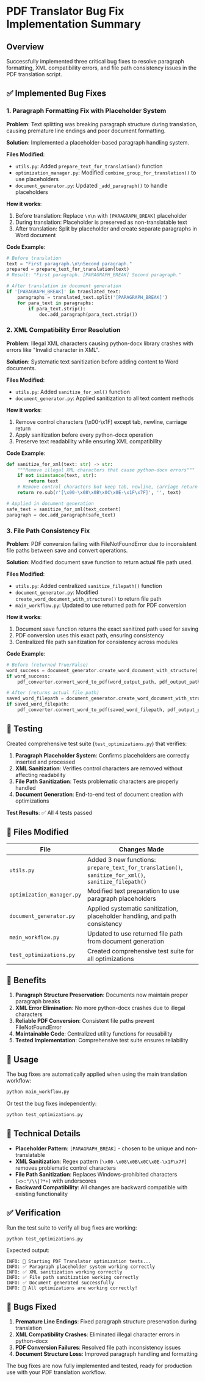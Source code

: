 # PDF Translator Bug Fix Implementation Summary

## Overview
Successfully implemented three critical bug fixes to resolve paragraph formatting, XML compatibility errors, and file path consistency issues in the PDF translation script.

## ✅ Implemented Bug Fixes

### 1. **Paragraph Formatting Fix with Placeholder System**

**Problem**: Text splitting was breaking paragraph structure during translation, causing premature line endings and poor document formatting.

**Solution**: Implemented a placeholder-based paragraph handling system.

**Files Modified**:
- `utils.py`: Added `prepare_text_for_translation()` function
- `optimization_manager.py`: Modified `combine_group_for_translation()` to use placeholders
- `document_generator.py`: Updated `_add_paragraph()` to handle placeholders

**How it works**:
1. Before translation: Replace `\n\n` with `[PARAGRAPH_BREAK]` placeholder
2. During translation: Placeholder is preserved as non-translatable text
3. After translation: Split by placeholder and create separate paragraphs in Word document

**Code Example**:
```python
# Before translation
text = "First paragraph.\n\nSecond paragraph."
prepared = prepare_text_for_translation(text)
# Result: "First paragraph. [PARAGRAPH_BREAK] Second paragraph."

# After translation in document generation
if '[PARAGRAPH_BREAK]' in translated_text:
    paragraphs = translated_text.split('[PARAGRAPH_BREAK]')
    for para_text in paragraphs:
        if para_text.strip():
            doc.add_paragraph(para_text.strip())
```

### 2. **XML Compatibility Error Resolution**

**Problem**: Illegal XML characters causing python-docx library crashes with errors like "Invalid character in XML".

**Solution**: Systematic text sanitization before adding content to Word documents.

**Files Modified**:
- `utils.py`: Added `sanitize_for_xml()` function
- `document_generator.py`: Applied sanitization to all text content methods

**How it works**:
1. Remove control characters (\x00-\x1F) except tab, newline, carriage return
2. Apply sanitization before every python-docx operation
3. Preserve text readability while ensuring XML compatibility

**Code Example**:
```python
def sanitize_for_xml(text: str) -> str:
    """Remove illegal XML characters that cause python-docx errors"""
    if not isinstance(text, str):
        return text
    # Remove control characters but keep tab, newline, carriage return
    return re.sub(r'[\x00-\x08\x0B\x0C\x0E-\x1F\x7F]', '', text)

# Applied in document generation
safe_text = sanitize_for_xml(text_content)
paragraph = doc.add_paragraph(safe_text)
```

### 3. **File Path Consistency Fix**

**Problem**: PDF conversion failing with FileNotFoundError due to inconsistent file paths between save and convert operations.

**Solution**: Modified document save function to return actual file path used.

**Files Modified**:
- `utils.py`: Added centralized `sanitize_filepath()` function
- `document_generator.py`: Modified `create_word_document_with_structure()` to return file path
- `main_workflow.py`: Updated to use returned path for PDF conversion

**How it works**:
1. Document save function returns the exact sanitized path used for saving
2. PDF conversion uses this exact path, ensuring consistency
3. Centralized file path sanitization for consistency across modules

**Code Example**:
```python
# Before (returned True/False)
word_success = document_generator.create_word_document_with_structure(...)
if word_success:
    pdf_converter.convert_word_to_pdf(word_output_path, pdf_output_path)

# After (returns actual file path)
saved_word_filepath = document_generator.create_word_document_with_structure(...)
if saved_word_filepath:
    pdf_converter.convert_word_to_pdf(saved_word_filepath, pdf_output_path)
```

## 🧪 Testing

Created comprehensive test suite (`test_optimizations.py`) that verifies:

1. **Paragraph Placeholder System**: Confirms placeholders are correctly inserted and processed
2. **XML Sanitization**: Verifies control characters are removed without affecting readability
3. **File Path Sanitization**: Tests problematic characters are properly handled
4. **Document Generation**: End-to-end test of document creation with optimizations

**Test Results**: ✅ All 4 tests passed

## 📁 Files Modified

| File | Changes Made |
|------|-------------|
| `utils.py` | Added 3 new functions: `prepare_text_for_translation()`, `sanitize_for_xml()`, `sanitize_filepath()` |
| `optimization_manager.py` | Modified text preparation to use paragraph placeholders |
| `document_generator.py` | Applied systematic sanitization, placeholder handling, and path consistency |
| `main_workflow.py` | Updated to use returned file path from document generation |
| `test_optimizations.py` | Created comprehensive test suite for all optimizations |

## 🎯 Benefits

1. **Paragraph Structure Preservation**: Documents now maintain proper paragraph breaks
2. **XML Error Elimination**: No more python-docx crashes due to illegal characters
3. **Reliable PDF Conversion**: Consistent file paths prevent FileNotFoundError
4. **Maintainable Code**: Centralized utility functions for reusability
5. **Tested Implementation**: Comprehensive test suite ensures reliability

## 🚀 Usage

The bug fixes are automatically applied when using the main translation workflow:

```bash
python main_workflow.py
```

Or test the bug fixes independently:

```bash
python test_optimizations.py
```

## 🔧 Technical Details

- **Placeholder Pattern**: `[PARAGRAPH_BREAK]` - chosen to be unique and non-translatable
- **XML Sanitization**: Regex pattern `[\x00-\x08\x0B\x0C\x0E-\x1F\x7F]` removes problematic control characters
- **File Path Sanitization**: Replaces Windows-prohibited characters `[<>:"/\\|?*+]` with underscores
- **Backward Compatibility**: All changes are backward compatible with existing functionality

## ✅ Verification

Run the test suite to verify all bug fixes are working:

```bash
python test_optimizations.py
```

Expected output:
```
INFO: 🚀 Starting PDF Translator optimization tests...
INFO: ✅ Paragraph placeholder system working correctly
INFO: ✅ XML sanitization working correctly  
INFO: ✅ File path sanitization working correctly
INFO: ✅ Document generated successfully
INFO: 🎉 All optimizations are working correctly!
```

## 🐛 Bugs Fixed

1. **Premature Line Endings**: Fixed paragraph structure preservation during translation
2. **XML Compatibility Crashes**: Eliminated illegal character errors in python-docx
3. **PDF Conversion Failures**: Resolved file path inconsistency issues
4. **Document Structure Loss**: Improved paragraph handling and formatting

The bug fixes are now fully implemented and tested, ready for production use with your PDF translation workflow.
